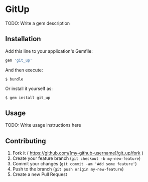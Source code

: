 # GitUp

TODO: Write a gem description

## Installation

Add this line to your application's Gemfile:

```ruby
gem 'git_up'
```

And then execute:

    $ bundle

Or install it yourself as:

    $ gem install git_up

## Usage

TODO: Write usage instructions here

## Contributing

1. Fork it ( https://github.com/[my-github-username]/git_up/fork )
2. Create your feature branch (`git checkout -b my-new-feature`)
3. Commit your changes (`git commit -am 'Add some feature'`)
4. Push to the branch (`git push origin my-new-feature`)
5. Create a new Pull Request
